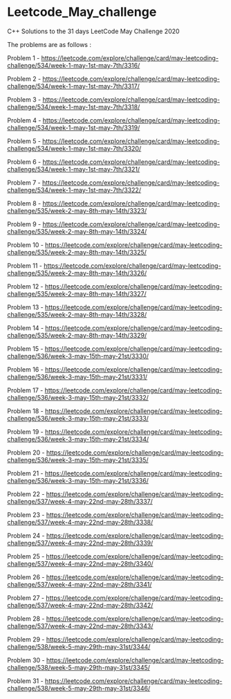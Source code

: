 # Leetcode_May_challenge
C++
Solutions to the 31 days LeetCode May Challenge 2020

The problems are as follows :

Problem 1 - https://leetcode.com/explore/challenge/card/may-leetcoding-challenge/534/week-1-may-1st-may-7th/3316/

Problem 2 - https://leetcode.com/explore/challenge/card/may-leetcoding-challenge/534/week-1-may-1st-may-7th/3317/

Problem 3 - https://leetcode.com/explore/challenge/card/may-leetcoding-challenge/534/week-1-may-1st-may-7th/3318/

Problem 4 - https://leetcode.com/explore/challenge/card/may-leetcoding-challenge/534/week-1-may-1st-may-7th/3319/

Problem 5 - https://leetcode.com/explore/challenge/card/may-leetcoding-challenge/534/week-1-may-1st-may-7th/3320/

Problem 6 - https://leetcode.com/explore/challenge/card/may-leetcoding-challenge/534/week-1-may-1st-may-7th/3321/

Problem 7 - https://leetcode.com/explore/challenge/card/may-leetcoding-challenge/534/week-1-may-1st-may-7th/3322/

Problem 8 - https://leetcode.com/explore/challenge/card/may-leetcoding-challenge/535/week-2-may-8th-may-14th/3323/

Problem 9 - https://leetcode.com/explore/challenge/card/may-leetcoding-challenge/535/week-2-may-8th-may-14th/3324/

Problem 10 - https://leetcode.com/explore/challenge/card/may-leetcoding-challenge/535/week-2-may-8th-may-14th/3325/

Problem 11 - https://leetcode.com/explore/challenge/card/may-leetcoding-challenge/535/week-2-may-8th-may-14th/3326/

Problem 12 - https://leetcode.com/explore/challenge/card/may-leetcoding-challenge/535/week-2-may-8th-may-14th/3327/

Problem 13 - https://leetcode.com/explore/challenge/card/may-leetcoding-challenge/535/week-2-may-8th-may-14th/3328/

Problem 14 - https://leetcode.com/explore/challenge/card/may-leetcoding-challenge/535/week-2-may-8th-may-14th/3329/

Problem 15 - https://leetcode.com/explore/challenge/card/may-leetcoding-challenge/536/week-3-may-15th-may-21st/3330/

Problem 16 - https://leetcode.com/explore/challenge/card/may-leetcoding-challenge/536/week-3-may-15th-may-21st/3331/

Problem 17 - https://leetcode.com/explore/challenge/card/may-leetcoding-challenge/536/week-3-may-15th-may-21st/3332/

Problem 18 - https://leetcode.com/explore/challenge/card/may-leetcoding-challenge/536/week-3-may-15th-may-21st/3333/

Problem 19 - https://leetcode.com/explore/challenge/card/may-leetcoding-challenge/536/week-3-may-15th-may-21st/3334/

Problem 20 - https://leetcode.com/explore/challenge/card/may-leetcoding-challenge/536/week-3-may-15th-may-21st/3335/

Problem 21 - https://leetcode.com/explore/challenge/card/may-leetcoding-challenge/536/week-3-may-15th-may-21st/3336/

Problem 22 - https://leetcode.com/explore/challenge/card/may-leetcoding-challenge/537/week-4-may-22nd-may-28th/3337/

Problem 23 - https://leetcode.com/explore/challenge/card/may-leetcoding-challenge/537/week-4-may-22nd-may-28th/3338/

Problem 24 - https://leetcode.com/explore/challenge/card/may-leetcoding-challenge/537/week-4-may-22nd-may-28th/3339/

Problem 25 - https://leetcode.com/explore/challenge/card/may-leetcoding-challenge/537/week-4-may-22nd-may-28th/3340/

Problem 26 - https://leetcode.com/explore/challenge/card/may-leetcoding-challenge/537/week-4-may-22nd-may-28th/3341/

Problem 27 - https://leetcode.com/explore/challenge/card/may-leetcoding-challenge/537/week-4-may-22nd-may-28th/3342/

Problem 28 - https://leetcode.com/explore/challenge/card/may-leetcoding-challenge/537/week-4-may-22nd-may-28th/3343/

Problem 29 - https://leetcode.com/explore/challenge/card/may-leetcoding-challenge/538/week-5-may-29th-may-31st/3344/

Problem 30 - https://leetcode.com/explore/challenge/card/may-leetcoding-challenge/538/week-5-may-29th-may-31st/3345/

Problem 31 - https://leetcode.com/explore/challenge/card/may-leetcoding-challenge/538/week-5-may-29th-may-31st/3346/

